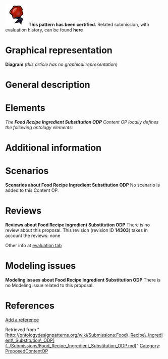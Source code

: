 [![](../images/thumb/b/b5/Certified.png/70px-Certified.png)](../Image/Certified.png.md "Certified.png") __This pattern has been certified.__
Related submission, with evaluation history, can be found __here__





#  Graphical representation


__Diagram__
_(this article has no graphical representation)_



#  General description


  




#  Elements


_The __Food Recipe Ingredient Substitution ODP__ Content OP locally defines the following ontology elements:_


  




#  Additional information


#  Scenarios



__Scenarios about Food Recipe Ingredient Substitution ODP__
No scenario is added to this Content OP.




#  Reviews



__Reviews about Food Recipe Ingredient Substitution ODP__
There is no review about this proposal.
This revision (revision ID __14303__) takes in account the reviews: none


Other info at [evaluation tab](http://ontologydesignpatterns.org/wiki/index.php?title=Submissions:Food_Recipe_Ingredient_Substitution_ODP&action=evaluation "http://ontologydesignpatterns.org/wiki/index.php?title=Submissions:Food_Recipe_Ingredient_Substitution_ODP&action=evaluation")




#  Modeling issues



__Modeling issues about Food Recipe Ingredient Substitution ODP__
There is no Modeling issue related to this proposal.




#  References


[Add a reference](index.php@title=Odp%253AAdd_reference&subject=Submissions%253AFood+Recipe+Ingredient+Substitution+ODP.html "http://ontologydesignpatterns.org/wiki/index.php?title=Odp:Add_reference&subject=Submissions%3AFood+Recipe+Ingredient+Substitution+ODP")


  






Retrieved from "[http://ontologydesignpatterns.org/wiki/Submissions:Food\_Recipe\_Ingredient\_Substitution\_ODP](../Submissions/Food_Recipe_Ingredient_Substitution_ODP.md)"
 [Category](http://ontologydesignpatterns.org/wiki/Special:Categories "Special:Categories"): [ProposedContentOP](../Category/ProposedContentOP.md "Category:ProposedContentOP")